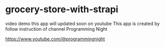 # grocery-store-with-strapi
video demo this app will updated soon on youtube
This app is created by follow instruction of channel Programming Night

https://www.youtube.com/@programmingnight

